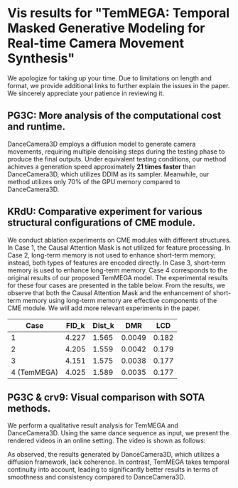 # Vis results for "TemMEGA: Temporal Masked Generative Modeling for Real-time Camera Movement Synthesis"

We apologize for taking up your time. Due to limitations on length and format, we provide additional links to further explain the issues in the paper. We sincerely appreciate your patience in reviewing it.

## PG3C: More analysis of the computational cost and runtime.

DanceCamera3D employs a diffusion model to generate camera movements, requiring multiple denoising steps during the testing phase to produce the final outputs. Under equivalent testing conditions, our method achieves a generation speed approximately **21 times faster** than DanceCamera3D, which utilizes DDIM as its sampler. Meanwhile, our method utilizes only 70% of the GPU memory compared to DanceCamera3D.



## KRdU: Comparative experiment for various structural configurations of CME module.

We conduct ablation experiments on CME modules with different structures. In Case 1, the Causal Attention Mask is not utilized for feature processing. In Case 2, long-term memory is not used to enhance short-term memory; instead, both types of features are encoded directly. In Case 3, short-term memory is used to enhance long-term memory. Case 4 corresponds to the original results of our proposed TemMEGA model. The experimental results for these four cases are presented in the table below. From the results, we observe that both the Causal Attention Mask and the enhancement of short-term memory using long-term memory are effective components of the CME module. We will add more relevant experiments in the paper.

| Case | FID_k | Dist_k | DMR    | LCD   |
|------|-------|--------|--------|-------|
| 1    | 4.227 | 1.565  | 0.0049 | 0.182 |
| 2    | 4.205 | 1.559  | 0.0042 | 0.179 |
| 3    | 4.151 | 1.575  | 0.0038       | 0.177      |
| 4 (TemMEGA)    | 4.025 | 1.589  | 0.0035 | 0.177 |


## PG3C & crv9: Visual comparison with SOTA methods.

We perform a qualitative result analysis for TemMEGA and DanceCamera3D. Using the same dance sequence as input, we present the rendered videos in an online setting. The video is shown as follows:

As observed, the results generated by DanceCamera3D, which utilizes a diffusion framework, lack coherence. In contrast, TemMEGA takes temporal continuity into account, leading to significantly better results in terms of smoothness and consistency compared to DanceCamera3D.